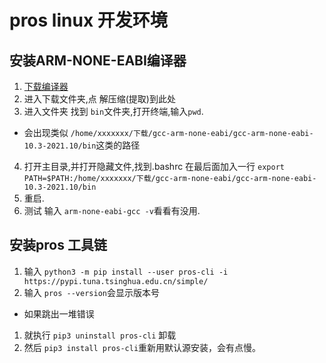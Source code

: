 # pros linux 开发环境
## 安装ARM-NONE-EABI编译器
1. [下载编译器](https://qzrobot.top/index.php/s/jEsRfpjZRQP37HW/download/gcc-arm-none-eabi.tar.bz2)
2. 进入下载文件夹,点 解压缩(提取)到此处 
3. 进入文件夹 找到 `bin`文件夹,打开终端,输入`pwd`.
- 会出现类似 `/home/xxxxxxx/下载/gcc-arm-none-eabi/gcc-arm-none-eabi-10.3-2021.10/bin`这类的路径
4. 打开主目录,并打开隐藏文件,找到.bashrc 在最后面加入一行  `export PATH=$PATH:/home/xxxxxxx/下载/gcc-arm-none-eabi/gcc-arm-none-eabi-10.3-2021.10/bin` 
5. 重启.
6. 测试 输入 `arm-none-eabi-gcc -v`看看有没用.

## 安装pros 工具链
1. 输入 `python3 -m pip install --user pros-cli -i https://pypi.tuna.tsinghua.edu.cn/simple/`
2. 输入 `pros --version`会显示版本号 
- 如果跳出一堆错误 
1. 就执行 `pip3 uninstall pros-cli` 卸载
2. 然后 `pip3 install pros-cli`重新用默认源安装，会有点慢。
